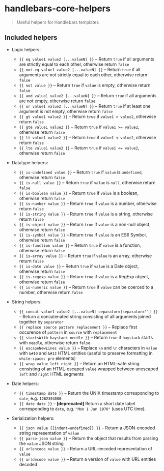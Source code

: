 # handlebars-core-helpers

> Useful helpers for Handlebars templates

## Included helpers

- Logic helpers:
	- `{{ eq value1 value2 [...valueN] }}` – Return `true` if all arguments are strictly equal to each other, otherwise return `false`
	- `{{ not-eq value1 value2 [...valueN] }}` – Return `true` if all arguments are not strictly equal to each other, otherwise return `false`
	- `{{ not value }}` – Return `true` if `value` is empty, otherwise return `false`
	- `{{ and value1 value2 [...valueN] }}` – Return `true` if all arguments are not empty, otherwise return `false`
	- `{{ or value1 value2 [...valueN] }}` – Return `true` if at least one argument is not empty, otherwise return `false`
	- `{{ gt value1 value2 }}` – Return `true` if `value1 > value2`, otherwise return `false`
	- `{{ gte value1 value2 }}` – Return `true` if `value1 >= value2`, otherwise return `false`
	- `{{ lt value1 value2 }}` – Return `true` if `value1 < value2`, otherwise return `false`
	- `{{ lte value1 value2 }}` – Return `true` if `value1 <= value2`, otherwise return `false`

- Datatype helpers:
	- `{{ is-undefined value }}` – Return `true` if `value` is `undefined`, otherwise return `false`
	- `{{ is-null value }}` – Return `true` if `value` is `null`, otherwise return `false`
	- `{{ is-boolean value }}` – Return `true` if `value` is a boolean, otherwise return `false`
	- `{{ is-number value }}` – Return `true` if `value` is a number, otherwise return `false`
	- `{{ is-string value }}` – Return `true` if `value` is a string, otherwise return `false`
	- `{{ is-object value }}` – Return `true` if `value` is a non-null object, otherwise return `false`
	- `{{ is-symbol value }}` – Return `true` if `value` is an ES6 Symbol, otherwise return `false`
	- `{{ is-function value }}` – Return `true` if `value` is a function, otherwise return `false`
	- `{{ is-array value }}` – Return `true` if `value` is an array, otherwise return `false`
	- `{{ is-date value }}` – Return `true` if `value` is a Date object, otherwise return `false`
	- `{{ is-regexp value }}` – Return `true` if `value` is a RegExp object, otherwise return `false`
	- `{{ is-numeric value }}` – Return `true` if `value` can be coerced to a number, otherwise return `false`

- String helpers:
	- `{{ concat value1 value2 [...valueN] separator=[separator=''] }}` – Return a concatenated string consisting of all arguments joined together by `separator`
	- `{{ replace source pattern replacement }}` – Replace first occurence of `pattern` in `source` with `replacement`
	- `{{ startsWith haystack needle }}` – Return `true` if `haystack` starts with `needle`, otherwise return `false`
	- `{{ escapeNewLines value }}` – Replace `\n` and `\r` characters in `value` with `&#10` and `&#13` HTML entities (useful to preserve formatting in `white-space: pre` elements)
	- `{{ wrap value left right }}` – Return an HTML-safe string consisting of an HTML-escaped `value` wrapped between unescaped `left` and `right` HTML segments

- Date helpers:
	- `{{ timestamp date }}` – Return the UNIX timestamp corresponding to `date`, e.g. `1262304000`
	-  `{{ date date }}` – **[deprecated]** Return a short date label corresponding to `date`, e.g. `"Mon 1 Jan 1970"` (uses UTC time).

- Serialization helpers:
	- `{{ json value {[indent=undefined]} }}` – Return a JSON-encoded string representation of `value`
	- `{{ parse-json value }}` – Return the object that results from parsing the `value` JSON string
	- `{{ urlencode value }}` – Return a URL-encoded representation of `value`
	- `{{ urldecode value }}` – Return a version of `value` with URL entities decoded

